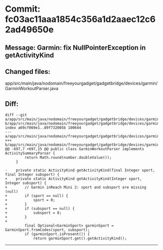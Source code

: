 # Commit: fc03ac11aaa1854c356a1d2aaec12c62ad49650e
## Message: Garmin: fix NullPointerException in getActivityKind
## Changed files:
app/src/main/java/nodomain/freeyourgadget/gadgetbridge/devices/garmin/GarminWorkoutParser.java

## Diff:
```
diff --git a/app/src/main/java/nodomain/freeyourgadget/gadgetbridge/devices/garmin/GarminWorkoutParser.java b/app/src/main/java/nodomain/freeyourgadget/gadgetbridge/devices/garmin/GarminWorkoutParser.java
index a69cf069e1..89f732005b 100644
--- a/app/src/main/java/nodomain/freeyourgadget/gadgetbridge/devices/garmin/GarminWorkoutParser.java
+++ b/app/src/main/java/nodomain/freeyourgadget/gadgetbridge/devices/garmin/GarminWorkoutParser.java
@@ -697,7 +697,15 @@ public class GarminWorkoutParser implements ActivitySummaryParser {
         return Math.round(number.doubleValue());
     }
 
-    private static ActivityKind getActivityKind(final Integer sport, final Integer subsport) {
+    private static ActivityKind getActivityKind(Integer sport, Integer subsport) {
+        // Garmin inReach Mini 2: sport and subsport are missing (null)
+        if (sport == null) {
+            sport = 0;
+        }
+        if (subsport == null) {
+            subsport = 0;
+        }
+
         final Optional<GarminSport> garminSport = GarminSport.fromCodes(sport, subsport);
         if (garminSport.isPresent()) {
             return garminSport.get().getActivityKind();
```
-----------------------------------
